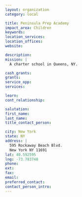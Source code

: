 ```yaml
---
layout: organization
category: local

title: Peninsula Prep Academy
impact_area: Children
keywords: 
location_services: 
location_offices: 
website: 

description: 
mission: |
  A charter school in Queens, NY.

cash_grants: 
grants: 
service_opp: 
services: 

learn: 
cont_relationship: 

salutation: 
first_name: 
last_name: 
title_contact_person: 

city: New York
state: NY
address: |
  595 Rockaway Beach Blvd.  
  New York NY 11691
lat: 40.592595
lng: -73.783748
phone: 
ext: 
fax: 
email: 
preferred_contact: 
contact_person_intro: 
---
```


